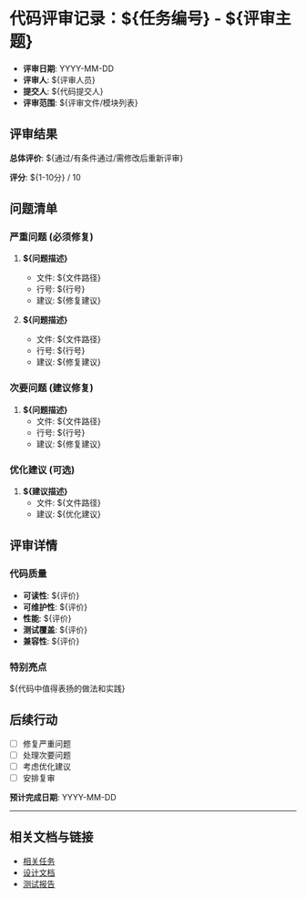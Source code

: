 # 代码评审记录：${任务编号} - ${评审主题}

<!-- updated for: 标准化评审记录模板 -->

- **评审日期**: YYYY-MM-DD
- **评审人**: ${评审人员}
- **提交人**: ${代码提交人}
- **评审范围**: ${评审文件/模块列表}

## 评审结果

**总体评价**: ${通过/有条件通过/需修改后重新评审}

**评分**: ${1-10分} / 10

## 问题清单

### 严重问题 (必须修复)

1. **${问题描述}**
   - 文件: ${文件路径}
   - 行号: ${行号}
   - 建议: ${修复建议}

2. **${问题描述}**
   - 文件: ${文件路径}
   - 行号: ${行号}
   - 建议: ${修复建议}

### 次要问题 (建议修复)

1. **${问题描述}**
   - 文件: ${文件路径}
   - 行号: ${行号}
   - 建议: ${修复建议}

### 优化建议 (可选)

1. **${建议描述}**
   - 文件: ${文件路径}
   - 建议: ${优化建议}

## 评审详情

### 代码质量

- **可读性**: ${评价}
- **可维护性**: ${评价}
- **性能**: ${评价}
- **测试覆盖**: ${评价}
- **兼容性**: ${评价}

### 特别亮点

${代码中值得表扬的做法和实践}

## 后续行动

- [ ] 修复严重问题
- [ ] 处理次要问题
- [ ] 考虑优化建议
- [ ] 安排复审

**预计完成日期**: YYYY-MM-DD

---

## 相关文档与链接

- [相关任务](${任务链接})
- [设计文档](${设计文档链接})
- [测试报告](${测试报告链接}) 